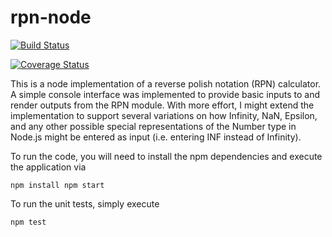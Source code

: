 # rpn-node

[![Build Status](https://travis-ci.org/hatboyzero/rpn-node.svg?branch=master)](https://travis-ci.org/hatboyzero/rpn-node)

[![Coverage Status](https://coveralls.io/repos/github/hatboyzero/rpn-node/badge.svg?branch=master)](https://coveralls.io/github/hatboyzero/rpn-node?branch=master)

This is a node implementation of a reverse polish notation (RPN) calculator. A simple console interface was implemented to provide basic inputs to and render outputs from the RPN module.  With more effort, I might extend the implementation to support several variations on how Infinity, NaN, Epsilon, and any other possible special representations of the Number type in Node.js might be entered as input (i.e. entering INF instead of Infinity).

To run the code, you will need to install the npm dependencies and execute the application via

`npm install
npm start`

To run the unit tests, simply execute

`npm test`

